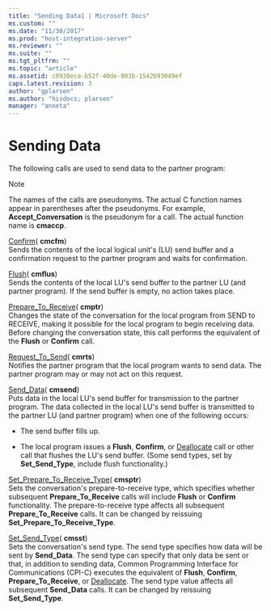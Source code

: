 ```yaml
---
title: "Sending Data1 | Microsoft Docs"
ms.custom: ""
ms.date: "11/30/2017"
ms.prod: "host-integration-server"
ms.reviewer: ""
ms.suite: ""
ms.tgt_pltfrm: ""
ms.topic: "article"
ms.assetid: c0930eca-b52f-40de-803b-1542b93049ef
caps.latest.revision: 3
author: "gplarsen"
ms.author: "hisdocs; plarsen"
manager: "anneta"
---
```

# Sending Data
The following calls are used to send data to the partner program:  
  
> [!NOTE]
>  The names of the calls are pseudonyms. The actual C function names appear in parentheses after the pseudonyms. For example, **Accept_Conversation** is the pseudonym for a call. The actual function name is **cmaccp**.  
  
 [Confirm](./confirm-cpi-c-2.md)( **cmcfm**)  
 Sends the contents of the local logical unit's (LU) send buffer and a confirmation request to the partner program and waits for confirmation.  
  
 [Flush](./flush-cpi-c-2.md)( **cmflus**)  
 Sends the contents of the local LU's send buffer to the partner LU (and partner program). If the send buffer is empty, no action takes place.  
  
 [Prepare_To_Receive](./prepare-to-receive-cpi-c-1.md)( **cmptr**)  
 Changes the state of the conversation for the local program from SEND to RECEIVE, making it possible for the local program to begin receiving data. Before changing the conversation state, this call performs the equivalent of the **Flush** or **Confirm** call.  
  
 [Request_To_Send](./request-to-send-cpi-c-1.md)( **cmrts**)  
 Notifies the partner program that the local program wants to send data. The partner program may or may not act on this request.  
  
 [Send_Data](./send-data-cpi-c-2.md)( **cmsend**)  
 Puts data in the local LU's send buffer for transmission to the partner program. The data collected in the local LU's send buffer is transmitted to the partner LU (and partner program) when one of the following occurs:  
  
-   The send buffer fills up.  
  
-   The local program issues a **Flush**, **Confirm**, or [Deallocate](./deallocate-cpi-c-1.md) call or other call that flushes the LU's send buffer. (Some send types, set by **Set_Send_Type**, include flush functionality.)  
  
 [Set_Prepare_To_Receive_Type](./set-prepare-to-receive-type-cpi-c-1.md)( **cmsptr**)  
 Sets the conversation's prepare-to-receive type, which specifies whether subsequent **Prepare_To_Receive** calls will include **Flush** or **Confirm** functionality. The prepare-to-receive type affects all subsequent **Prepare_To_Receive** calls. It can be changed by reissuing **Set_Prepare_To_Receive_Type**.  
  
 [Set_Send_Type](./set-send-type-cpi-c-2.md)( **cmsst**)  
 Sets the conversation's send type. The send type specifies how data will be sent by **Send_Data**. The send type can specify that only data be sent or that, in addition to sending data, Common Programming Interface for Communications (CPI-C) executes the equivalent of **Flush**, **Confirm**, **Prepare_To_Receive**, or [Deallocate](./deallocate-cpi-c-1.md). The send type value affects all subsequent **Send_Data** calls. It can be changed by reissuing **Set_Send_Type**.